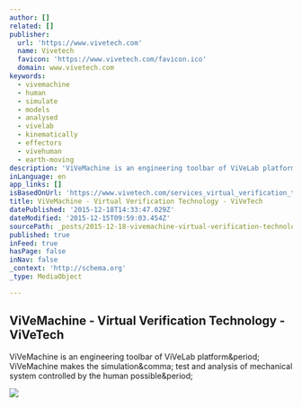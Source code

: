 ```yaml
---
author: []
related: []
publisher:
  url: 'https://www.vivetech.com'
  name: Vivetech
  favicon: 'https://www.vivetech.com/favicon.ico'
  domain: www.vivetech.com
keywords:
  - vivemachine
  - human
  - simulate
  - models
  - analysed
  - vivelab
  - kinematically
  - effectors
  - vivehuman
  - earth-moving
description: 'ViVeMachine is an engineering toolbar of ViVeLab platform. ViVeMachine makes the simulation, test and analysis of mechanical system controlled by the human possible.'
inLanguage: en
app_links: []
isBasedOnUrl: 'https://www.vivetech.com/services_virtual_verification_technology.html'
title: ViVeMachine - Virtual Verification Technology - ViVeTech
datePublished: '2015-12-18T14:33:47.029Z'
dateModified: '2015-12-15T09:59:03.454Z'
sourcePath: _posts/2015-12-18-vivemachine-virtual-verification-technology-vivetech.md
published: true
inFeed: true
hasPage: false
inNav: false
_context: 'http://schema.org'
_type: MediaObject

---
```

<article style=""><h1>ViVeMachine - Virtual Verification Technology - ViVeTech</h1><p>ViVeMachine is an engineering toolbar of ViVeLab platform&amp;period; ViVeMachine makes the simulation&amp;comma; test and analysis of mechanical system controlled by the human possible&amp;period;</p><img src="https://www.vivetech.com/ftp/vivelab-vivehuman/vivemachine-pic_2.jpg" /></article>